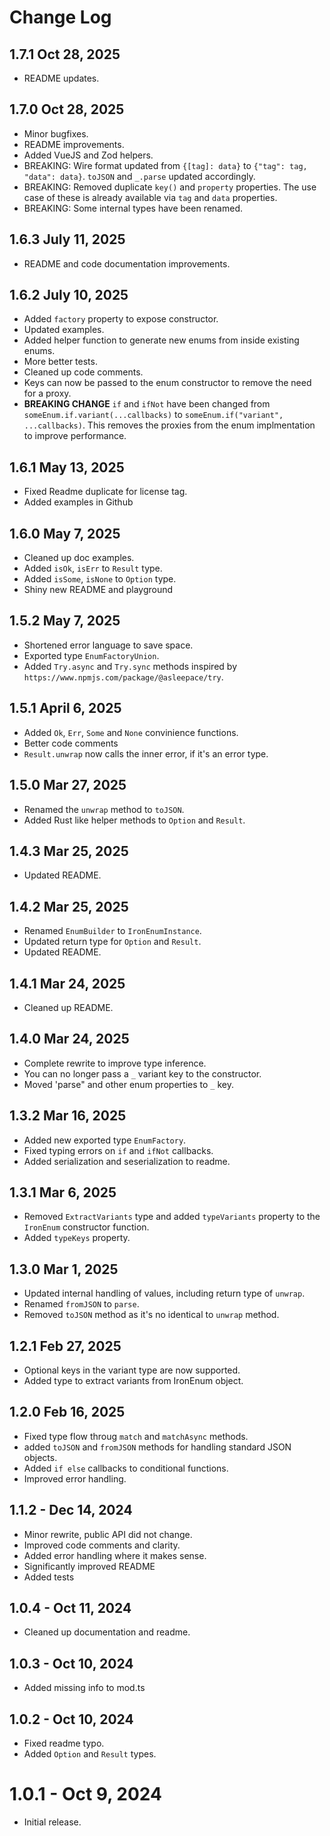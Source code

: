 # Change Log

## 1.7.1 Oct 28, 2025
- README updates.

## 1.7.0 Oct 28, 2025
- Minor bugfixes.
- README improvements.
- Added VueJS and Zod helpers.
- BREAKING: Wire format updated from `{[tag]: data}` to `{"tag": tag, "data": data}`.  `toJSON` and `_.parse` updated accordingly.
- BREAKING: Removed duplicate `key()` and `property` properties.  The use case of these is already available via `tag` and `data` properties.
- BREAKING: Some internal types have been renamed.

## 1.6.3 July 11, 2025
- README and code documentation improvements.

## 1.6.2 July 10, 2025
- Added `factory` property to expose constructor.
- Updated examples.
- Added helper function to generate new enums from inside existing enums.
- More better tests.
- Cleaned up code comments.
- Keys can now be passed to the enum constructor to remove the need for a proxy.
- **BREAKING CHANGE** `if` and `ifNot` have been changed from `someEnum.if.variant(...callbacks)` to `someEnum.if("variant", ...callbacks)`.  This removes the proxies from the enum implmentation to improve performance.

## 1.6.1 May 13, 2025
- Fixed Readme duplicate for license tag.
- Added examples in Github

## 1.6.0 May 7, 2025
- Cleaned up doc examples.
- Added `isOk`, `isErr` to `Result` type.
- Added `isSome`, `isNone` to `Option` type.
- Shiny new README and playground

## 1.5.2 May 7, 2025
- Shortened error language to save space.
- Exported type `EnumFactoryUnion`.
- Added `Try.async` and `Try.sync` methods inspired by `https://www.npmjs.com/package/@asleepace/try`.


## 1.5.1 April 6, 2025
- Added `Ok`, `Err`, `Some` and `None` convinience functions.
- Better code comments
- `Result.unwrap` now calls the inner error, if it's an error type.

## 1.5.0 Mar 27, 2025
- Renamed the `unwrap` method to `toJSON`.
- Added Rust like helper methods to `Option` and `Result`.

## 1.4.3 Mar 25, 2025
- Updated README.

## 1.4.2 Mar 25, 2025
- Renamed `EnumBuilder` to `IronEnumInstance`.
- Updated return type for `Option` and `Result`.
- Updated README.

## 1.4.1 Mar 24, 2025
- Cleaned up README.

## 1.4.0 Mar 24, 2025
- Complete rewrite to improve type inference.
- You can no longer pass a `_` variant key to the constructor.
- Moved 'parse" and other enum properties to `_` key.

## 1.3.2 Mar 16, 2025
- Added new exported type `EnumFactory`.
- Fixed typing errors on `if` and `ifNot` callbacks.
- Added serialization and seserialization to readme.

## 1.3.1 Mar 6, 2025
- Removed `ExtractVariants` type and added `typeVariants` property to the `IronEnum` constructor function.
- Added `typeKeys` property.

## 1.3.0 Mar 1, 2025
- Updated internal handling of values, including return type of `unwrap`.
- Renamed `fromJSON` to `parse`.
- Removed `toJSON` method as it's no identical to `unwrap` method.

## 1.2.1 Feb 27, 2025
- Optional keys in the variant type are now supported.
- Added type to extract variants from IronEnum object.

## 1.2.0 Feb 16, 2025
- Fixed type flow throug `match` and `matchAsync` methods.
- added `toJSON` and `fromJSON` methods for handling standard JSON objects.
- Added `if else` callbacks to conditional functions.
- Improved error handling.

## 1.1.2 - Dec 14, 2024
- Minor rewrite, public API did not change.
- Improved code comments and clarity.
- Added error handling where it makes sense.
- Significantly improved README
- Added tests

## 1.0.4 - Oct 11, 2024
- Cleaned up documentation and readme.
  
## 1.0.3 - Oct 10, 2024
- Added missing info to mod.ts

## 1.0.2 - Oct 10, 2024
- Fixed readme typo.
- Added `Option` and `Result` types.

# 1.0.1 - Oct 9, 2024
- Initial release.
